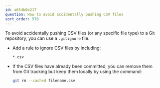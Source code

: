 ```yaml
---
id: a654b0e217
question: How to avoid accidentally pushing CSV files
sort_order: 570
---
```


To avoid accidentally pushing CSV files (or any specific file type) to a Git repository, you can use a `.gitignore` file.

- Add a rule to ignore CSV files by including:
  
  ```
  *.csv
  ```

- If the CSV files have already been committed, you can remove them from Git tracking but keep them locally by using the command:

  ```bash
  git rm --cached filename.csv
  ```
